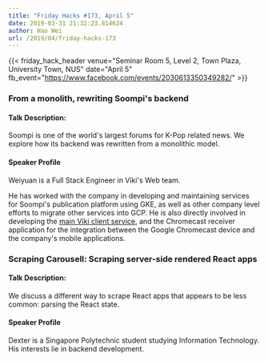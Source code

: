 ```yaml
---
title: "Friday Hacks #173, April 5"
date: 2019-03-31 21:32:23.814624
author: Hao Wei
url: /2019/04/friday-hacks-173
---
```


{{< friday_hack_header
    venue="Seminar Room 5, Level 2, Town Plaza, University Town, NUS"
    date="April 5"
    fb_event="https://www.facebook.com/events/2030613350349282/" >}}


### From a monolith, rewriting Soompi's backend

#### Talk Description:

Soompi is one of the world's largest forums for K-Pop related news. We explore how its backend was rewritten from a monolithic model.

#### Speaker Profile

Weiyuan is a Full Stack Engineer in Viki's Web team.

He has worked with the company in developing and maintaining services for Soompi's publication platform using GKE, as well as other company level efforts to migrate other services into GCP. He is also directly involved in developing the [main Viki client service](https://www.viki.com/), and the Chromecast receiver application for the integration between the Google Chromecast device and the company's mobile applications.


### Scraping Carousell: Scraping server-side rendered React apps

#### Talk Description:

We discuss a different way to scrape React apps that appears to be less common: parsing the React state.

#### Speaker Profile

Dexter is a Singapore Polytechnic student studying Information Technology. His interests lie in backend development.

